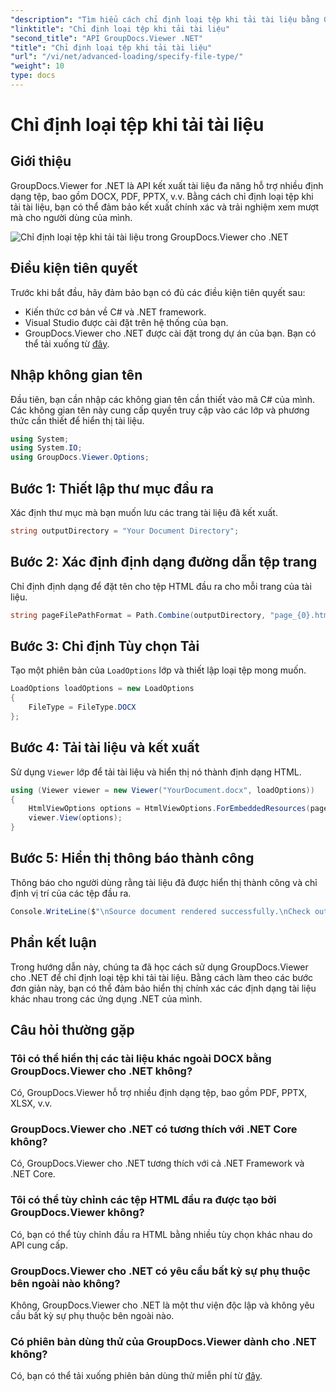 ```yaml
---
"description": "Tìm hiểu cách chỉ định loại tệp khi tải tài liệu bằng GroupDocs.Viewer cho .NET. Hiển thị chính xác nhiều định dạng khác nhau trong ứng dụng .NET của bạn."
"linktitle": "Chỉ định loại tệp khi tải tài liệu"
"second_title": "API GroupDocs.Viewer .NET"
"title": "Chỉ định loại tệp khi tải tài liệu"
"url": "/vi/net/advanced-loading/specify-file-type/"
"weight": 10
type: docs
---
```

# Chỉ định loại tệp khi tải tài liệu

## Giới thiệu
GroupDocs.Viewer for .NET là API kết xuất tài liệu đa năng hỗ trợ nhiều định dạng tệp, bao gồm DOCX, PDF, PPTX, v.v. Bằng cách chỉ định loại tệp khi tải tài liệu, bạn có thể đảm bảo kết xuất chính xác và trải nghiệm xem mượt mà cho người dùng của mình.

![Chỉ định loại tệp khi tải tài liệu trong GroupDocs.Viewer cho .NET](/viewer/advanced-loading/specify-file-type-when-loading-documents-img.png)

## Điều kiện tiên quyết
Trước khi bắt đầu, hãy đảm bảo bạn có đủ các điều kiện tiên quyết sau:
- Kiến thức cơ bản về C# và .NET framework.
- Visual Studio được cài đặt trên hệ thống của bạn.
- GroupDocs.Viewer cho .NET được cài đặt trong dự án của bạn. Bạn có thể tải xuống từ [đây](https://releases.groupdocs.com/viewer/net/).
##
## Nhập không gian tên
Đầu tiên, bạn cần nhập các không gian tên cần thiết vào mã C# của mình. Các không gian tên này cung cấp quyền truy cập vào các lớp và phương thức cần thiết để hiển thị tài liệu.
```csharp
using System;
using System.IO;
using GroupDocs.Viewer.Options;
```
## Bước 1: Thiết lập thư mục đầu ra
Xác định thư mục mà bạn muốn lưu các trang tài liệu đã kết xuất.
```csharp
string outputDirectory = "Your Document Directory";
```
## Bước 2: Xác định định dạng đường dẫn tệp trang
Chỉ định định dạng để đặt tên cho tệp HTML đầu ra cho mỗi trang của tài liệu.
```csharp
string pageFilePathFormat = Path.Combine(outputDirectory, "page_{0}.html");
```
## Bước 3: Chỉ định Tùy chọn Tải
Tạo một phiên bản của `LoadOptions` lớp và thiết lập loại tệp mong muốn.
```csharp
LoadOptions loadOptions = new LoadOptions
{
    FileType = FileType.DOCX
};
```
## Bước 4: Tải tài liệu và kết xuất
Sử dụng `Viewer` lớp để tải tài liệu và hiển thị nó thành định dạng HTML.
```csharp
using (Viewer viewer = new Viewer("YourDocument.docx", loadOptions))
{
    HtmlViewOptions options = HtmlViewOptions.ForEmbeddedResources(pageFilePathFormat);
    viewer.View(options);
}
```
## Bước 5: Hiển thị thông báo thành công
Thông báo cho người dùng rằng tài liệu đã được hiển thị thành công và chỉ định vị trí của các tệp đầu ra.
```csharp
Console.WriteLine($"\nSource document rendered successfully.\nCheck output in {outputDirectory}.");
```

## Phần kết luận
Trong hướng dẫn này, chúng ta đã học cách sử dụng GroupDocs.Viewer cho .NET để chỉ định loại tệp khi tải tài liệu. Bằng cách làm theo các bước đơn giản này, bạn có thể đảm bảo hiển thị chính xác các định dạng tài liệu khác nhau trong các ứng dụng .NET của mình.
## Câu hỏi thường gặp
### Tôi có thể hiển thị các tài liệu khác ngoài DOCX bằng GroupDocs.Viewer cho .NET không?
Có, GroupDocs.Viewer hỗ trợ nhiều định dạng tệp, bao gồm PDF, PPTX, XLSX, v.v.
### GroupDocs.Viewer cho .NET có tương thích với .NET Core không?
Có, GroupDocs.Viewer cho .NET tương thích với cả .NET Framework và .NET Core.
### Tôi có thể tùy chỉnh các tệp HTML đầu ra được tạo bởi GroupDocs.Viewer không?
Có, bạn có thể tùy chỉnh đầu ra HTML bằng nhiều tùy chọn khác nhau do API cung cấp.
### GroupDocs.Viewer cho .NET có yêu cầu bất kỳ sự phụ thuộc bên ngoài nào không?
Không, GroupDocs.Viewer cho .NET là một thư viện độc lập và không yêu cầu bất kỳ sự phụ thuộc bên ngoài nào.
### Có phiên bản dùng thử của GroupDocs.Viewer dành cho .NET không?
Có, bạn có thể tải xuống phiên bản dùng thử miễn phí từ [đây](https://releases.groupdocs.com/viewer/net/).